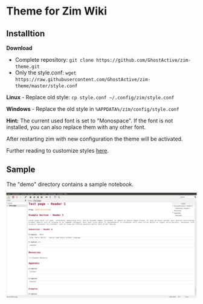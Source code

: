 # Theme for Zim Wiki

## Installtion

**Download**
* Complete repository: `git clone https://github.com/GhostActive/zim-theme.git`
* Only the style.conf: `wget https://raw.githubusercontent.com/GhostActive/zim-theme/master/style.conf`

**Linux** - Replace old style: `cp style.conf ~/.config/zim/style.conf`

**Windows** - Replace the old style in `%APPDATA%/zim/config/style.conf`

**Hint:** The current used font is set to "Monospace". If the font is not installed, you can also replace them with any other font.

After restarting zim with new configuration the theme will be activated.

Further reading to customize styles [here](https://zim-wiki.org/manual/Help/Config_Files.html).

## Sample

The "demo" directory contains a sample notebook.

![Sample](images/sample.png)
